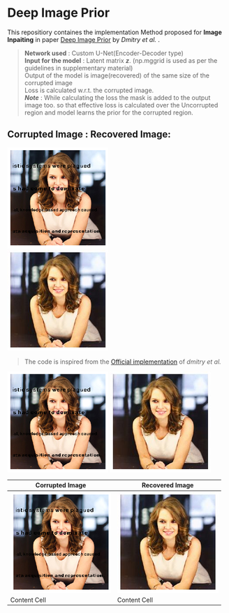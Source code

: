 # Deep Image Prior


This repositiory containes the implementation Method proposed for **Image Inpaiting** in paper [Deep Image Prior](https://arxiv.org/pdf/1711.10925.pdf) by *Dmitry et al.* .


> **Network used** : Custom U-Net(Encoder-Decoder type)\
> **Input for the model** : Latent matrix **_z_**. (np.mggrid is used as per the guidelines in supplementary material)\
> Output of the model is image(recovered) of the same size of the corrupted image\
> Loss is calculated w.r.t. the corrupted image.\
> **_Note_** : While calculating the loss the mask is added to the output image too. so that effective loss is calculated over the Uncorrupted region and model learns the prior for the corrupted region.


## Corrupted Image :                                     Recovered Image:
  ![](https://github.com/bhaveshIITB/Deep-image-prior/blob/master/corrupted_img.png)                                          
  ![](https://github.com/bhaveshIITB/Deep-image-prior/blob/master/model_output.jpg)

> The code is inspired from the [Official implementation](https://github.com/DmitryUlyanov/deep-image-prior) of *dmitry et al.* 


![alt-text-1](https://github.com/bhaveshIITB/Deep-image-prior/blob/master/corrupted_img.png "title-1") </t></t>![alt-text-2](https://github.com/bhaveshIITB/Deep-image-prior/blob/master/model_output.jpg "title-2")


| Corrupted Image  | Recovered Image |
| ------------- | ------------- |
| ![](https://github.com/bhaveshIITB/Deep-image-prior/blob/master/corrupted_img.png)  | ![](https://github.com/bhaveshIITB/Deep-image-prior/blob/master/model_output.jpg)  |
| Content Cell  | Content Cell  |
